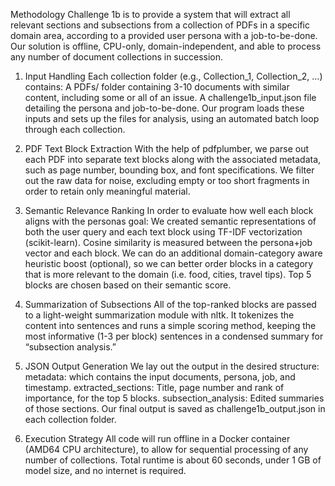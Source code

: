 Methodology
Challenge 1b is to provide a system that will extract all relevant sections and subsections from a collection of PDFs in a specific domain area, according to a provided user persona with a job-to-be-done. Our solution is offline, CPU-only, domain-independent, and able to process any number of document collections in succession.

1. Input Handling
Each collection folder (e.g., Collection_1, Collection_2, …) contains:
A PDFs/ folder containing 3-10 documents with similar content, including some or all of an issue.
A challenge1b_input.json file detailing the persona and job-to-be-done.
Our program loads these inputs and sets up the files for analysis, using an automated batch loop through each collection.

2. PDF Text Block Extraction
With the help of pdfplumber, we parse out each PDF into separate text blocks along with the associated metadata, such as page number, bounding box, and font specifications. We filter out the raw data for noise, excluding empty or too short fragments in order to retain only meaningful material.

3. Semantic Relevance Ranking
In order to evaluate how well each block aligns with the personas goal:
We created semantic representations of both the user query and each text block using TF-IDF vectorization (scikit-learn).
Cosine similarity is measured between the persona+job vector and each block.
We can do an additional domain-category aware heuristic boost (optional), so we can better order blocks in a category that is more relevant to the domain (i.e. food, cities, travel tips).
Top 5 blocks are chosen based on their semantic score.

4. Summarization of Subsections
All of the top-ranked blocks are passed to a light-weight summarization module with nltk. It tokenizes the content into sentences and runs a simple scoring method, keeping the most informative (1-3 per block) sentences in a condensed summary for “subsection analysis.”

5. JSON Output Generation
We lay out the output in the desired structure:
metadata: which contains the input documents, persona, job, and timestamp.
extracted_sections: Title, page number and rank of importance, for the top 5 blocks.
subsection_analysis: Edited summaries of those sections.
Our final output is saved as challenge1b_output.json in each collection folder.

6. Execution Strategy
All code will run offline in a Docker container (AMD64 CPU architecture), to allow for sequential processing of any number of collections. Total runtime is about 60 seconds, under 1 GB of model size, and no internet is required.